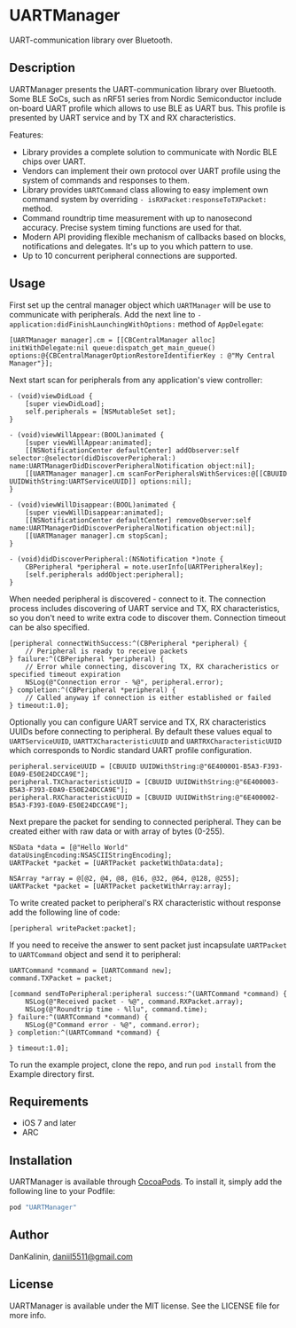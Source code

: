 # UARTManager

UART-communication library over Bluetooth.

## Description

UARTManager presents the UART-communication library over Bluetooth. Some BLE SoCs, such as nRF51 series from Nordic Semiconductor include on-board UART profile which allows to use BLE as UART bus. This profile is presented by UART service and by TX and RX characteristics.

Features:
* Library provides a complete solution to communicate with Nordic BLE chips over UART.
* Vendors can implement their own protocol over UART profile using the system of commands and responses to them.
* Library provides `UARTCommand` class allowing to easy implement own command system by overriding `- isRXPacket:responseToTXPacket:` method.
* Command roundtrip time measurement with up to nanosecond accuracy. Precise system timing functions are used for that.
* Modern API providing flexible mechanism of callbacks based on blocks, notifications and delegates. It's up to you which pattern to use.
* Up to 10 concurrent peripheral connections are supported.

## Usage

First set up the central manager object which `UARTManager` will be use to communicate with peripherals. Add the next line to `- application:didFinishLaunchingWithOptions:` method of `AppDelegate`:

```objc
[UARTManager manager].cm = [[CBCentralManager alloc] initWithDelegate:nil queue:dispatch_get_main_queue() options:@{CBCentralManagerOptionRestoreIdentifierKey : @"My Central Manager"}];
```

Next start scan for peripherals from any application's view controller:

```objc
- (void)viewDidLoad {
    [super viewDidLoad];
    self.peripherals = [NSMutableSet set];
}

- (void)viewWillAppear:(BOOL)animated {
    [super viewWillAppear:animated];
    [[NSNotificationCenter defaultCenter] addObserver:self selector:@selector(didDiscoverPeripheral:) name:UARTManagerDidDiscoverPeripheralNotification object:nil];
    [[UARTManager manager].cm scanForPeripheralsWithServices:@[[CBUUID UUIDWithString:UARTServiceUUID]] options:nil];
}

- (void)viewWillDisappear:(BOOL)animated {
    [super viewWillDisappear:animated];
    [[NSNotificationCenter defaultCenter] removeObserver:self name:UARTManagerDidDiscoverPeripheralNotification object:nil];
    [[UARTManager manager].cm stopScan];
}

- (void)didDiscoverPeripheral:(NSNotification *)note {
    CBPeripheral *peripheral = note.userInfo[UARTPeripheralKey];
    [self.peripherals addObject:peripheral];
}
```

When needed peripheral is discovered - connect to it. The connection process includes discovering of UART service and TX, RX characteristics, so you don't need to write extra code to discover them. Connection timeout can be also specified.

```objc
[peripheral connectWithSuccess:^(CBPeripheral *peripheral) {
    // Peripheral is ready to receive packets   
} failure:^(CBPeripheral *peripheral) {
    // Error while connecting, discovering TX, RX characheristics or specified timeout expiration
    NSLog(@"Connection error - %@", peripheral.error);
} completion:^(CBPeripheral *peripheral) {
    // Called anyway if connection is either established or failed
} timeout:1.0];
```

Optionally you can configure UART service and TX, RX characteristics UUIDs before connecting to peripheral. By default these values equal to `UARTServiceUUID`, `UARTTXCharacteristicUUID` and `UARTRXCharacteristicUUID` which corresponds to Nordic standard UART profile configuration.

```objc
peripheral.serviceUUID = [CBUUID UUIDWithString:@"6E400001-B5A3-F393-E0A9-E50E24DCCA9E"];
peripheral.TXCharacteristicUUID = [CBUUID UUIDWithString:@"6E400003-B5A3-F393-E0A9-E50E24DCCA9E"];
peripheral.RXCharacteristicUUID = [CBUUID UUIDWithString:@"6E400002-B5A3-F393-E0A9-E50E24DCCA9E"];
```

Next prepare the packet for sending to connected peripheral. They can be created either with raw data or with array of bytes (0-255).

```objc
NSData *data = [@"Hello World" dataUsingEncoding:NSASCIIStringEncoding];
UARTPacket *packet = [UARTPacket packetWithData:data];
```

```objc
NSArray *array = @[@2, @4, @8, @16, @32, @64, @128, @255];
UARTPacket *packet = [UARTPacket packetWithArray:array];
```

To write created packet to peripheral's RX characteristic without response add the following line of code:

```objc
[peripheral writePacket:packet];
```

If you need to receive the answer to sent packet just incapsulate `UARTPacket` to `UARTCommand` object and send it to peripheral:

```objc
UARTCommand *command = [UARTCommand new];
command.TXPacket = packet;

[command sendToPeripheral:peripheral success:^(UARTCommand *command) {
    NSLog(@"Received packet - %@", command.RXPacket.array);
    NSLog(@"Roundtrip time - %llu", command.time);
} failure:^(UARTCommand *command) {
    NSLog(@"Command error - %@", command.error);
} completion:^(UARTCommand *command) {
    
} timeout:1.0];
```

To run the example project, clone the repo, and run `pod install` from the Example directory first.

## Requirements

* iOS 7 and later
* ARC

## Installation

UARTManager is available through [CocoaPods](http://cocoapods.org). To install
it, simply add the following line to your Podfile:

```ruby
pod "UARTManager"
```

## Author

DanKalinin, daniil5511@gmail.com

## License

UARTManager is available under the MIT license. See the LICENSE file for more info.
